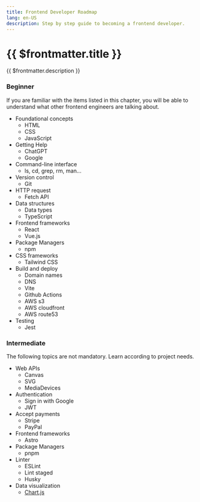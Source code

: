 ```yaml
---
title: Frontend Developer Roadmap
lang: en-US
description: Step by step guide to becoming a frontend developer.
---
```


# {{ $frontmatter.title }}

{{ $frontmatter.description }}

### Beginner

If you are familiar with the items listed in this chapter, you will be able to understand what other frontend engineers are talking about.

- Foundational concepts
  - HTML
  - CSS
  - JavaScript
- Getting Help
  - ChatGPT
  - Google
- Command-line interface
  - ls, cd, grep, rm, man...
- Version control
  - Git
- HTTP request
  - Fetch API
- Data structures
  - Data types
  - TypeScript
- Frontend frameworks
  - React
  - Vue.js
- Package Managers
  - npm
- CSS frameworks
  - Tailwind CSS
- Build and deploy
  - Domain names
  - DNS
  - Vite
  - Github Actions
  - AWS s3
  - AWS cloudfront
  - AWS route53
- Testing
  - Jest

### Intermediate

The following topics are not mandatory. Learn according to project needs.

- Web APIs
  - Canvas
  - SVG
  - MediaDevices
- Authentication
  - Sign in with Google
  - JWT
- Accept payments
  - Stripe
  - PayPal
- Frontend frameworks
  - Astro
- Package Managers
  - pnpm
- Linter
  - ESLint
  - Lint staged
  - Husky
- Data visualization
  - [Chart.js](https://www.chartjs.org/)